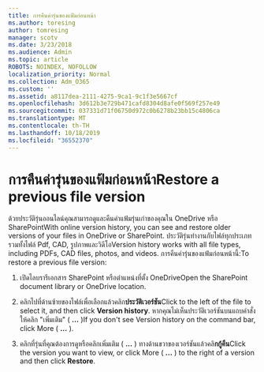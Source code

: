 ```yaml
---
title: การคืนค่ารุ่นของแฟ้มก่อนหน้า
ms.author: toresing
author: tomresing
manager: scotv
ms.date: 3/23/2018
ms.audience: Admin
ms.topic: article
ROBOTS: NOINDEX, NOFOLLOW
localization_priority: Normal
ms.collection: Adm_O365
ms.custom: ''
ms.assetid: a8117dea-2111-4275-9ca1-9c1f3e5667cf
ms.openlocfilehash: 3d612b3e729b471cafd8304d8afe0f569f257e49
ms.sourcegitcommit: 037331d71f06750d972c0b6278b23bb15c4806ca
ms.translationtype: MT
ms.contentlocale: th-TH
ms.lasthandoff: 10/18/2019
ms.locfileid: "36552370"
---
```

# <a name="restore-a-previous-file-version"></a><span data-ttu-id="98744-102">การคืนค่ารุ่นของแฟ้มก่อนหน้า</span><span class="sxs-lookup"><span data-stu-id="98744-102">Restore a previous file version</span></span>

<span data-ttu-id="98744-103">ด้วยประวัติรุ่นออนไลน์คุณสามารถดูและคืนค่าแฟ้มรุ่นเก่าของคุณใน OneDrive หรือ SharePoint</span><span class="sxs-lookup"><span data-stu-id="98744-103">With online version history, you can see and restore older versions of your files in OneDrive or SharePoint.</span></span> <span data-ttu-id="98744-104">ประวัติรุ่นทำงานกับไฟล์ทุกประเภทรวมทั้งไฟล์ Pdf, CAD, รูปภาพและวิดีโอ</span><span class="sxs-lookup"><span data-stu-id="98744-104">Version history works with all file types, including PDFs, CAD files, photos, and videos.</span></span> <span data-ttu-id="98744-105">การคืนค่ารุ่นของแฟ้มก่อนหน้านี้:</span><span class="sxs-lookup"><span data-stu-id="98744-105">To restore a previous file version:</span></span>
  
1. <span data-ttu-id="98744-106">เปิดไลบรารีเอกสาร SharePoint หรือตำแหน่งที่ตั้ง OneDrive</span><span class="sxs-lookup"><span data-stu-id="98744-106">Open the SharePoint document library or OneDrive location.</span></span>
    
2. <span data-ttu-id="98744-107">คลิกไปที่ด้านซ้ายของไฟล์เพื่อเลือกแล้วคลิก**ประวัติเวอร์ชัน**</span><span class="sxs-lookup"><span data-stu-id="98744-107">Click to the left of the file to select it, and then click **Version history**.</span></span> <span data-ttu-id="98744-108">หากคุณไม่เห็นประวัติเวอร์ชันบนแถบคำสั่งให้คลิก "เพิ่มเติม" ( **...** )</span><span class="sxs-lookup"><span data-stu-id="98744-108">If you don't see Version history on the command bar, click More ( **...** ).</span></span> 
    
3. <span data-ttu-id="98744-109">คลิกที่รุ่นที่คุณต้องการดูหรือคลิกเพิ่มเติม ( **...** ) ทางด้านขวาของเวอร์ชันแล้วคลิ**กกู้คืน**</span><span class="sxs-lookup"><span data-stu-id="98744-109">Click the version you want to view, or click More ( **...** ) to the right of a version and then click **Restore**.</span></span>
    

